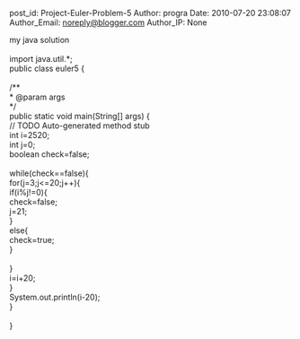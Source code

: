post_id: Project-Euler-Problem-5
Author: progra
Date: 2010-07-20 23:08:07
Author_Email: noreply@blogger.com
Author_IP: None

my java solution<br /><br />import java.util.*;<br />public class euler5 {<br /><br /> /**<br />  * @param args<br />  */<br /> public static void main(String[] args) {<br />  // TODO Auto-generated method stub<br />         int i=2520;<br />         int j=0;<br />      boolean check=false;<br /> <br />      while(check==false){<br />       for(j=3;j<=20;j++){<br />        if(i%j!=0){<br />         check=false;<br />         j=21;<br />        }<br />        else{<br />         check=true;<br />        }<br /> <br />       }<br />       i=i+20;<br />      }<br />       System.out.println(i-20);<br /> }<br /><br />}
